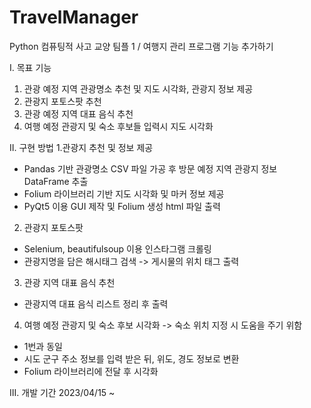 # TravelManager
Python 컴퓨팅적 사고 교양 팀플 1 / 여행지 관리 프로그램 기능 추가하기

I. 목표 기능
  1. 관광 예정 지역 관광명소 추천 및 지도 시각화, 관광지 정보 제공
  2. 관광지 포토스팟 추천
  3. 관광 예정 지역 대표 음식 추천
  4. 여행 예정 관광지 및 숙소 후보들 입력시 지도 시각화
  
 II. 구현 방법
  1.관광지 추천 및 정보 제공 
  - Pandas 기반 관광명소 CSV 파일 가공 후 방문 예정 지역 관광지 정보 DataFrame 추출
  - Folium 라이브러리 기반 지도 시각화 및 마커 정보 제공
  - PyQt5 이용 GUI 제작 및 Folium 생성 html 파일 출력
  
  2. 관광지 포토스팟
  - Selenium, beautifulsoup 이용 인스타그램 크롤링
  - 관광지명을 담은 해시태그 검색 -> 게시물의 위치 태그 출력
  
  3. 관광 지역 대표 음식 추천
  - 관광지역 대표 음식 리스트 정리 후 출력 
  
  4. 여행 예정 관광지 및 숙소 후보 시각화 -> 숙소 위치 지정 시 도움을 주기 위함
  - 1번과 동일
  - 시도 군구 주소 정보를 입력 받은 뒤, 위도, 경도 정보로 변환
  - Folium 라이브러리에 전달 후 시각화

 III. 개발 기간
 2023/04/15 ~ 
